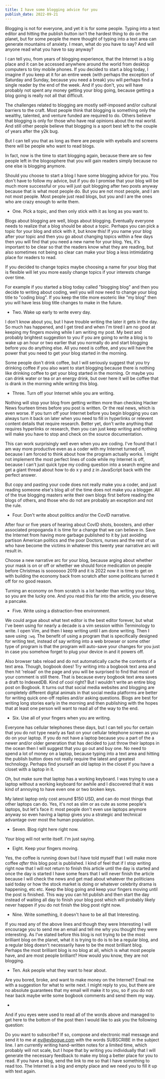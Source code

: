 ```yaml
---
title: I have some blogging advice for you
publish_date: 2022-09-21
---
```


Blogging is not for everyone, and yet it is for some people. Typing into a text editor and hitting the publish button isn't the hardest thing to do on the planet, but for some people the mere thought of typing into a text area can generate mountains of anxiety. I mean, what do you have to say? And will anyone read what you have to say anyway? 

I can tell you, from years of blogging experience, that the Internet is a big place and it can be accessed anywhere around the world from desktop computers to tiny mobile phones. If you decided to start a blog today, I imagine if you keep at it for an entire week (with perhaps the exception of Saturday and Sunday, because you need a break) you will perhaps find a single reader by the end of the week. And if you don't, you will have probably not spent any money getting your blog going, because getting a blog going is really not all that difficult.

The challenges related to blogging are mostly self-imposed and/or cultural barriers to the craft. Most people think that blogging is something only the wealthy, talented, and venture funded are required to do. Others believe that blogging is only for those who have real opinions about the real world. And still other people believe that blogging is a sport best left to the couple of years after the y2k bug. 

But I can tell you that as long as there are people with eyeballs and screens there will be people who want to read blogs. 

In fact, now is the time to start blogging again, because there are so few people left in the blogosphere that you will gain readers simply because no one else is blogging anymore.

Should you choose to start a blog I have some blogging advice for you. You don't have to follow my advice, but if you do I promise that your blog will be much more successful or you will just quit blogging after two posts anyway because that is what most people do. But you are not most people, and I am not most people. Most people just read blogs, but you and I are the ones who are crazy enough to write them.

+ One. Pick a topic, and then only stick with it as long as you want to.

Blogs about blogging are well, blogs about blogging. Eventually everyone needs to realize that a blog should be about a topic. Perhaps you can pick a topic for your blog and stick with it, but know this! If you name your blog after your topic and then you go about changing topics within a few days then you will find that you need a new name for your blog. Yes, it's important to be clear so that the readers know what they are reading, but also sometimes not being so clear can make your blog a less intimidating place for readers to read.

If you decided to change topics maybe choosing a name for your blog that is flexible will let you more easily change topics if your interests change over time.

For example if you started a blog today called "blogging blog" and then you decide to writing about coding, well you will now need to change your blog title to "coding blog". If you keep the title more esoteric like "my blog" then you will have less blog title changes to make in the future. 

+ Two. Wake up early to write every day.

I don't know about you, but I have trouble writing the later it gets in the day. So much has happened, and I get tired and when I'm tired I am no good at keeping my fingers moving while I am writing my post. My best and probably brightest suggestion to you if you are going to write a blog is to wake up an hour or two earlier that you normally do and start blogging before you do anything else. All you need is coffee, and you will have the power that you need to get your blog started in the morning.

Some people don't drink coffee, but I will seriously suggest that you try drinking coffee if you also want to start blogging because there is nothing like drinking coffee to get your blog started in the morning. Or maybe you can drink water or tea or an energy drink, but over here it will be coffee that is drank in the morning while writing this blog.

+ Three. Turn off your Internet while you are writing.

Nothing will stop your blog from getting written more than checking Hacker News fourteen times before you post is written. Or the real news, which is even worse. If you turn off your Internet before you begin blogging you can always turn it back on later when you need to fill in hyperlinks or relevent content details that require research. Better yet, don't write anything that requires hyperlinks or research, then you can just keep writing and nothing will make you have to stop and check on the source documentation. 

This can work surprisingly well even when you are coding. I've found that I am way more productive even as a coder with my Internet turned off, because I am forced to think about how the program actually works. I might not implement the most perfect lines of code while my Internet is off, because I can't just quick type my coding question into a search engine and get a giant thread about how to do x y and z in JavaScript back with the perfect answer. 

But copy and pasting your code does not really make you a coder, and just reading someone else's blog all of the time does not make you a blogger. All of the true blogging masters write their own blogs first before reading the blogs of others, and those who do not are probably an exception and not the rule.

+ Four. Don't write about politics and/or the CovID narrative.

After four or five years of hearing about CovID shots, boosters, and other associated propoganda it is time for a change that we can believe in. Save the Internet from having more garbage published to it by just avoiding partison American politics and the poor Doctors, nurses and the rest of us who have become the victims in whatever this twenty year narrative arc will result in.

Choose a new narrative arc for your blog, because arging about whether your mask is on or off or whether we should force medication on people before Christmas is sooooooo 2019 and it is 2022 now it is time to get on with building the economy back from scratch after some politicans turned it off for no good reason. 

Turning an economy on from scratch is a lot harder than writing your blog, so you are the lucky one. And you read this far into the article, you deserve a pancake.

+ Five. Write using a distraction-free environment.

We could argue about what text editor is the best editor forever, but what I've been using for nearly a decade is a vim session within Terminology to write. I open Vim, and then I keep writing until I am done writing. Then I save using `:wq`. The benefit of using a program that is specifically designed for writing text, instead of say writing into a web browser or some other type of program is that the program will auto-save your changes for you just in case you somehow forget to plug your device in and it powers off. 

Also browser tabs reload and do not automatically cache the contents of a text area. Though, bogbook does! Try writing into a bogbook text area and then hit 'reload' on the page and you will be surprised to find that most of your comment is still there. That is because every bogbook text area saves a draft to IndexedDB. Kind of cool right? But I wouldn't write an entire blog post on Bogbook. It turns out that social media websites and blogging are completely different digital animals in that social media platforms are better for writing quick one-off replies and/or asking questions. Blogs are best for writing long stories early in the morning and then publishing with the hopes that at least one person will want to read all of the way to the end.

+ Six. Use all of your fingers when you are writing.

Everyone has cellular telephones these days, but I can tell you for certain that you do not type nearly as fast on your cellular telephone screen as you do on your laptop. If you do not have a laptop because you a part of the a newer and/or older generation that has decided to just throw their laptops in the ocean then I will suggest that you go out and buy one. No need to spend a lot of money on a laptop, because typing into a text area and hitting the publish button does not really require the latest and greatest technology. Perhaps find yourself an old laptop in the closet if you have a closet with a laptop in it. 

Oh, but make sure that laptop has a working keyboard. I was trying to use a laptop without a working keyboard for awhile and I discovered that it was kind of annoying to have even one or two broken keys. 

My latest laptop only cost around $150 USD, and can do most things that other laptops can do. Yes, it's not as slim or as cute as some people's laptops, but let's face it: most people don't even use laptops anymore anyway so even having a laptop gives you a strategic and technical advantage over most the human population. 

+ Seven. Blog right here right now.

Your blog will not write itself. I'm just saying.

+ Eight. Keep your fingers moving.

Yes, the coffee is running down but I have told myself that I will make more coffee _after_ this blog post is published. I kind of feel that if I stop writing right now that I will not return to finish this article until the day is started and once the day is started I have some fears that I will never finish the article because I will check the news and get mad about whatever the politicians said today or how the stock market is doing or whatever celebrity drama is happening, etc etc. Keep the blog going and keep your fingers moving until the post is finished. This way you can hit publish and then start the day instead of waiting all day to finish your blog post which will probably likely never happen if you do not finish the blog post right now.

+ Nine. Write something, it doesn't have to be all that Interesting.

If you read any of the above lines and though they were Interesting I will encourage you to send me an email and tell me why you thought they were interesting. As I've stated before this blog is not trying to be the most brilliant blog on the planet, what it is trying to do is to be a regular blog, and a regular blog doesn't necessarily have to be the most brilliant blog. Perhaps the most brilliant blog is no blog at all, which is what most people have, and are most people brilliant? How would you know, they are not blogging.

+ Ten. Ask people what they want to hear about.

Are you bored, broke, and want to make money on the Internet? Email me with a suggestion for what to write next. I might reply to you, but there are no absolute guarantees that my email will make it to you, so if you do not hear back maybe write some bogbook comments and send them my way. 

+ 

And if you eyes were used to read all of the words above and managed to get here to the bottom of the post then I would like to ask you the following question:

Do you want to subscribe? If so, compose and electronic mail message and send it to me at [ev@evbogue.com](mailto:ev@evbogue.com) with the words SUBSCRIBE in the subject line. I am currently writing hand-written notes for a limited time, which probably will not scale, but I hope that by writing you individually that I will generate the necessary feedback to make my blog a better place for you to read. If you have a blog, send the link to me so that I have something to read too. The Internet is a big and empty place and we need you to fill it up with text again.

